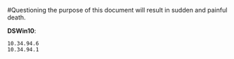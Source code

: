 #Questioning the purpose of this document will result in sudden and painful death.

**DSWin10**: 

	10.34.94.6
	10.34.94.1
